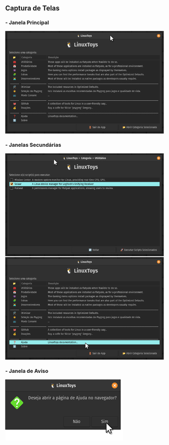 
## Captura de Telas
### - Janela Principal
![Janela Principal](LT-NIU_01.png)
### - Janelas Secundárias
![Janela Secundária](LT-NIU-02.png)
![Janela Secundária](LT-NIU-03.png)
### - Janela de Aviso
![Janela de Aviso](LT-NIU-04.png)
